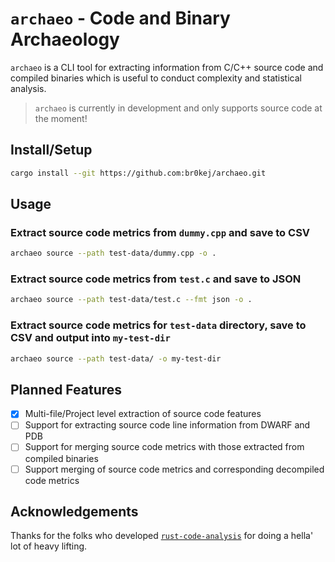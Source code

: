 # `archaeo` - Code and Binary Archaeology

`archaeo` is a CLI tool for extracting information from C/C++ source code and compiled 
binaries which is useful to conduct complexity and statistical analysis.

> `archaeo` is currently in development and only supports source code
> at the moment!

## Install/Setup

```bash
cargo install --git https://github.com:br0kej/archaeo.git
```

## Usage 

### Extract source code metrics from `dummy.cpp` and save to CSV
```bash
archaeo source --path test-data/dummy.cpp -o .
```

### Extract source code metrics from `test.c` and save to JSON 
```bash
archaeo source --path test-data/test.c --fmt json -o .
```

### Extract source code metrics for `test-data` directory, save to CSV and output into `my-test-dir`
```bash
archaeo source --path test-data/ -o my-test-dir
```

## Planned Features

- [x] Multi-file/Project level extraction of source code features
- [ ] Support for extracting source code line information from DWARF and PDB
- [ ] Support for merging source code metrics with those extracted from compiled binaries
- [ ] Support merging of source code metrics and corresponding decompiled code metrics

## Acknowledgements

Thanks for the folks who developed [`rust-code-analysis`](https://github.com/mozilla/rust-code-analysis)
for doing a hella' lot of heavy lifting.



